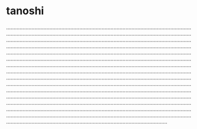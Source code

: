# tanoshi
................................................................................................................................................................................................................................................................................................................................................................................................................................................................................................................................................................................................................................................................................................................................................................................................................................................................................................................................................................................................................................................................................................................................................................................................................................................................................................................................................................................................................................................................................................................................................................................................................................................................................................................................................................................................................................................................................................................................................................................................................................................